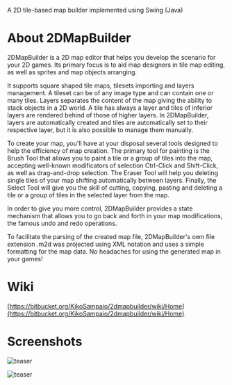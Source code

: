 A 2D tile-based map builder implemented using Swing (Java)

# About 2DMapBuilder

2DMapBuilder is a 2D map editor that helps you develop the scenario for your 2D games. Its primary focus is to aid map designers in tile map editing, as well as sprites and map objects arranging.

It supports square shaped tile maps, tilesets importing and layers management. A tileset can be of any image type and can contain one or many tiles. Layers separates the content of the map giving the ability to stack objects in a 2D world. A tile has always a layer and tiles of inferior layers are rendered behind of those of higher layers. In 2DMapBuilder, layers are automatically created and tiles are automatically set to their respective layer, but it is also possible to manage them manually.

To create your map, you'll have at your disposal several tools designed to help the efficiency of map creation. The primary tool for painting is the Brush Tool that allows you to paint a tile or a group of tiles into the map, accepting well-known modificators of selection Ctrl-Click and Shift-Click, as well as drag-and-drop selection. The Eraser Tool will help you deleting single tiles of your map shifting automatically between layers. Finally, the Select Tool will give you the skill of cutting, copying, pasting and deleting a tile or a group of tiles in the selected layer from the map.

In order to give you more control, 2DMapBuilder provides a state mechanism that allows you to go back and forth in your map modifications, the famous undo and redo operations.

To facilitate the parsing of the created map file, 2DMapBuilder's own file extension .m2d was projected using XML notation and uses a simple formatting for the map data.
No headaches for using the generated map in your games!

# Wiki

[https://bitbucket.org/KikoSampaio/2dmapbuilder/wiki/Home](https://bitbucket.org/KikoSampaio/2dmapbuilder/wiki/Home)

# Screenshots

![teaser](https://pedroigorpsampaio.github.io/src/img/2dmb/media_2dmb0.png)

![teaser](https://pedroigorpsampaio.github.io/src/img/2dmb/media_2dmb2.png)

